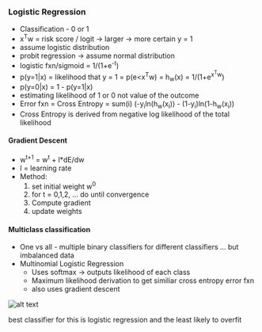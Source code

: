 ### Logistic Regression

* Classification - 0 or 1
* x<sup>T</sup>w = risk score / logit -> larger -> more certain y = 1
* assume logistic distribution
* probit regression -> assume normal distribution 
* logistic fxn/sigmoid = 1/(1+e<sup>-t</sup>)
* p(y=1|x) = likelihood that y = 1 = p(e<x<sup>T</sup>w) = h<sub>w</sub>(x) = 1/(1+e<sup>x<sup>T</sup>w</sup>)
* p(y=0|x) = 1 - p(y=1|x)
* estimating likelihood of 1 or 0 not value of the outcome
* Error fxn = Cross Entropy = sum(i) (-y<sub>i</sub>ln(h<sub>w</sub>(x<sub>i</sub>)) - (1-y<sub>i</sub>)ln(1-h<sub>w</sub>(x<sub>i</sub>))
* Cross Entropy is derived from negative log likelihood of the total likelihood

#### Gradient Descent
* w<sup>t+1</sup> = w<sup>t</sup> + l*dE/dw
* l = learning rate 
* Method: 
  1. set initial weight w<sup>0</sup>
  2. for t = 0,1,2, ... do until convergence
  3. Compute gradient 
  4. update weights
  
#### Multiclass classification
* One vs all - multiple binary classifiers for different classifiers ... but imbalanced data
* Multinomial Logistic Regression
  * Uses softmax -> outputs likelihood of each class
  * Maximum likelihood derivation to get similiar cross entropy error fxn
  * also uses gradient descent

![alt text](https://github.com/evebyrne/5C16/blob/master/notes/Screenshot_2019-12-05%20Screenshot%20from%202019-12-05%2014-44-26%20png%20(PNG%20Image%2C%201920%20%C3%97%201080%20pixels)%20-%20Scaled%20(99%25).png)

best classifier for this is logistic regression and the least likely to overfit
